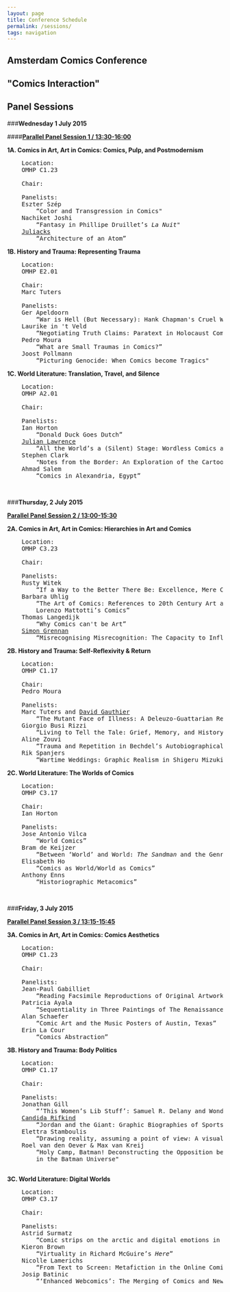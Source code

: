 ```yaml
---
layout: page
title: Conference Schedule
permalink: /sessions/
tags: navigation
---
```


## Amsterdam Comics Conference

## "Comics Interaction"

## Panel Sessions

###__Wednesday 1 July 2015__


####<u><b>Parallel Panel Session 1 / 13:30-16:00</b></u>
  	
__1A. Comics in Art, Art in Comics: Comics, Pulp, and Postmodernism__

<pre>
	Location:
	OMHP C1.23

	Chair:

	Panelists:
	Eszter Szép
		“Color and Transgression in Comics"
	Nachiket Joshi
		“Fantasy in Phillipe Druillet’s <i>La Nuit</i>"
	<a href="http://www.juliacks.com">Juliacks</a>
		“Architecture of an Atom”
</pre>

__1B. History and Trauma: Representing Trauma__

<pre>
	Location:
	OMHP E2.01

	Chair:
	Marc Tuters

	Panelists:
	Ger Apeldoorn
		“War is Hell (But Necessary): Hank Chapman's Cruel War Comics of the Early Fifties”
	Laurike in 't Veld
		“Negotiating Truth Claims: Paratext in Holocaust Comics”
	Pedro Moura
		“What are Small Traumas in Comics?”
	Joost Pollmann
		“Picturing Genocide: When Comics become Tragics"
</pre>


__1C. World Literature: Translation, Travel, and Silence__

<pre>
	Location:
	OMHP A2.01

	Chair:

	Panelists:
	Ian Horton
		“Donald Duck Goes Dutch”
	<a href="http://www.julianlawrence.net/">Julian Lawrence</a>
		“All the World’s a (Silent) Stage: Wordless Comics as World Literature”
	Stephen Clark
		"Notes from the Border: An Exploration of the Cartoonist's Interpersonal Communication"
	Ahmad Salem
		“Comics in Alexandria, Egypt”
</pre>
 
<br>

###__Thursday, 2 July 2015__

<u><b>Parallel Panel Session 2 / 13:00-15:30</b></u>

__2A. Comics in Art, Art in Comics: Hierarchies in Art and Comics__

<pre>
	Location:
	OMHP C3.23

	Chair:

	Panelists:
	Rusty Witek
		“If a Way to the Better There Be: Excellence, Mere Competence, and The Worst Comics Ever Made”
	Barbara Uhlig
		“The Art of Comics: References to 20th Century Art and Their Narrative Significance in
		Lorenzo Mattotti’s Comics”
	Thomas Langedijk
		“Why Comics can't be Art”		
	<a href="www.simongrennan.com">Simon Grennan</a>
		“Misrecognising Misrecognition: The Capacity to Influence in the Milieux of Comics and Fine Art”
</pre>

__2B. History and Trauma: Self-Reflexivity & Return__

<pre>
	Location:
	OMHP C1.17

	Chair:
	Pedro Moura

	Panelists:
	Marc Tuters and <a href="http://gauthiier.info">David Gauthier</a>
		“The Mutant Face of Illness: A Deleuzo-Guattarian Reading of David B’s <i>Epileptic</i>”
	Giorgio Busi Rizzi
		“Living to Tell the Tale: Grief, Memory, and History in Gipi's <i>S</i>”
	Aline Zouvi
		“Trauma and Repetition in Bechdel’s Autobiographical Comics”
	Rik Spanjers
		“Wartime Weddings: Graphic Realism in Shigeru Mizuki’s <i>Onwards Towards Our Noble Deaths</i>”
</pre>
	
__2C. World Literature: The Worlds of Comics__

<pre>
	Location:
	OMHP C3.17

	Chair:
	Ian Horton

	Panelists:
	Jose Antonio Vilca
		“World Comics”
	Bram de Keijzer
		“Between ‘World’ and World: <i>The Sandman</i> and the Genre of the Fantastic”
	Elisabeth Ho
		“Comics as World/World as Comics”
	Anthony Enns
		“Historiographic Metacomics”
</pre>
 
<br>

###__Friday, 3 July 2015__

<u><b>Parallel Panel Session 3 / 13:15-15:45</b></u>

__3A. Comics in Art, Art in Comics: Comics Aesthetics__

<pre>
	Location:
	OMHP C1.23

	Chair:

	Panelists:
	Jean-Paul Gabilliet
		“Reading Facsimile Reproductions of Original Artwork: The Comics Fan as Esthete”
	Patricia Ayala
		“Sequentiality in Three Paintings of The Renaissance”
	Alan Schaefer
		“Comic Art and the Music Posters of Austin, Texas”
	Erin La Cour
		“Comics Abstraction”
</pre>

__3B. History and Trauma: Body Politics__

<pre>
	Location:
	OMHP C1.17

	Chair:
	
	Panelists:
	Jonathan Gill
		“’This Women’s Lib Stuff’: Samuel R. Delany and Wonder Woman”
	<a href="http://www.projectgraphicbio.com">Candida Rifkind</a>
		“Jordan and the Giant: Graphic Biographies of Sports, Spectacle, and Trauma”
	Elettra Stamboulis
		“Drawing reality, assuming a point of view: A visual militant practice”
	Roel van den Oever & Max van Kreij
		“Holy Camp, Batman! Deconstructing the Opposition between Seriousness and Silliness
		in the Batman Universe"

</pre>

__3C. World Literature: Digital Worlds__

<pre>
	Location:
	OMHP C3.17

	Chair:

	Panelists:
	Astrid Surmatz
		“Comic strips on the arctic and digital emotions in childhood media"
	Kieron Brown
		“Virtuality in Richard McGuire’s <i>Here</i>”
	Nicolle Lamerichs
		“From Text to Screen: Metafiction in the Online Comics Homestuck and The Property of Hate”
	Josip Batinic
		“‘Enhanced Webcomics’: The Merging of Comics and New Media”
</pre>